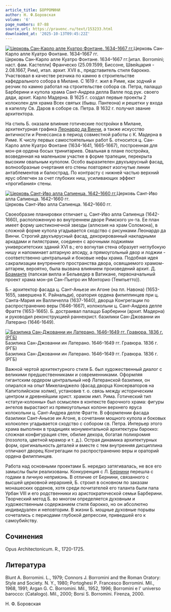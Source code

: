 ```yaml
---
article_title: БОРРОМИНИ
author: Н. Ф.Боровская
volume: '6'
page_numbers: 87-88
source_url: https://pravenc.ru/text/153233.html
downloaded_at: '2025-10-13T09:45:22Z'
---
```


[![Церковь Сан-Карло алле Куатро Фонтане. 1634–1667 гг.](https://pravenc.ru/data/369/461/1234/i200.jpg "Кликните для увеличения картинки")](https://pravenc.ru/data/369/461/1234/i400.jpg)Церковь Сан-Карло алле Куатро Фонтане. 1634–1667 гг.  
Церковь Сан-Карло алле Куатро Фонтане. 1634–1667 гг.[итал. Borromini; наст. фам. Кастелли] Франческо (25.09.1599, Биссоне, Швейцария - 2.08.1667, Рим), итал. архит. XVII в., представитель стиля барокко. Участвовал в качестве резчика по камню в строительстве кафедрального собора в Милане. С 1619 г. жил в Риме, как зодчий и резчик по камню работал на строительстве собора св. Петра, палаццо Барберини и купола храма Сант-Андреа делла Валле под рук. своего дяди, архит. Карло Мадерна. В 1625 г. создал первые проекты 2 колоколен для храма Всех святых (бывш. Пантеона) и решетки у входа в капеллу Св. Даров в соборе св. Петра. В 1632 г. получил звание архитектора.

На стиль Б. оказали влияние готические постройки в Милане, архитектурная графика [Леонардо да Винчи](<https://pravenc.ru/text/Леонардо да Винчи.html>), а также искусство античности и Ренессанса в период совместной работы с К. Мадерна в Риме. К числу первых самостоятельных работ Б. относится ц. Сан-Карло алле Куатро Фонтане (1634-1641, 1665-1667), построенная для мон-ря ордена босых тринитариев. Овальная в плане постройка, возведенная на маленьком участке в форме трапеции, перекрыта высоким овальным куполом. Особо выразителен двухъярусный фасад, волнообразные очертания его стены повторяют изогнутые линии антаблементов и балюстрад. По контрасту с нижней частью верхний ярус облегчен за счет глубоких ниш, усиливающих эффект «прогибания» стены.

[![Церковь Сант-Иво алла Сапиенца. 1642–1660 гг.](https://pravenc.ru/data/948/459/1234/i200.jpg "Кликните для увеличения картинки")](https://pravenc.ru/data/948/459/1234/i400.jpg)Церковь Сант-Иво алла Сапиенца. 1642–1660 гг.  
Церковь Сант-Иво алла Сапиенца. 1642–1660 гг.

Своеобразие планировки отличает ц. Сант-Иво алла Сапиенца (1642-1660), расположенную во внутреннем дворе Римского ун-та. Ее план имеет форму шестиконечной звезды (аллюзия на храм Соломона), в сложной форме купола угадывается сходство с рисунками Леонардо да Винчи. Строгий двухъярусный фасад, декорированный накладными аркадами и пилястрами, соединен с арочными лоджиями университетских зданий XVI в.; его вогнутая стена образует неглубокую нишу и напоминает алтарную апсиду, а прямоугольный двор и лоджии - соответственно центральный и боковые нефы храма. Подобная идея сакрализации внутреннего пространства двора, освящаемого храмом-алтарем, вероятно, была вызвана влиянием произведений архит. Д. [Браманте](https://pravenc.ru/text/Браманте.html) (папская вилла и Бельведер в Ватикане, первоначальный проект храма мон-ря Сан-Пьетро ин Монторио (Темпьетто)).

Б.- архитектор фасада ц. Сант-Аньезе ин Агоне (на пл. Навона) (1653-1655, завершена К. Райнальди), оратория ордена филиппинцев при ц. Санта-Мария ин Валличелла (1637-1640), дворца Конгрегации по распространению веры (1646-1667), колокольни ц. Сант-Андреа делле Фратте (1653-1665). Б. достраивал палаццо Барберини (архит. Мадерна) и руководил реконструкцией раннехрист. базилики Сан-Джованни ин Латерано (1646-1649).

[![Базилика Сан-Джованни ин Латерано. 1646–1649 гг. Гравюра. 1836 г. (РГБ)](https://pravenc.ru/data/425/461/1234/i200.jpg "Кликните для увеличения картинки")](https://pravenc.ru/data/425/461/1234/i400.jpg)Базилика Сан-Джованни ин Латерано. 1646–1649 гг. Гравюра. 1836 г. (РГБ)  
Базилика Сан-Джованни ин Латерано. 1646–1649 гг. Гравюра. 1836 г. (РГБ)

Важной чертой архитектурного стиля Б. был художественный диалог с великими предшественниками и современниками. Оформляя гигантским ордером центральный неф Латеранской базилики, он опирался на опыт Микеланджело (фасад дворца Консерваторов на Капитолийском холме), установив т. о. связь между историческим центром и древнейшим христ. храмом имп. Рима. Готический тип «статуи-колонны» был осмыслен в контексте барочного храма: фигуры ангелов вырастают из прямоугольных колонн верхнего яруса колокольни ц. Сант-Андреа делле Фратте. В оформлении фасада базилики Сант-Аньезе ин Агоне, в сочетании мощного купола и боковых колоколен угадывается сходство с собором св. Петра. Интерьер этого храма выполнен в традициях монументальной архитектуры барокко: сложная конфигурация стен, обилие декора, богатая полихромия (позолота, цветной мрамор и т. д.). Острая динамика архитектурных форм, оригинальность деталей и вместе с тем внутренняя дисциплина отличают дворец Конгрегации по распространению веры и ораторий ордена филиппинцев.

Работа над основными проектами Б. нередко затягивалась, не все его замыслы были реализованы. Конкуренция с Л. [Бернини](https://pravenc.ru/text/Бернини.html) перешла с годами в личную неприязнь. В отличие от Бернини, связанного с высшей церковной иерархией, Б. строил в основном по заказам монашеских орденов, хотя среди почитателей его таланта были папа Урбан VIII и его родственники из аристократической семьи Барберини. Творческий метод Б. во многом определяется духовным и художественным содержанием стиля барокко, но он абсолютно индивидуален и неповторим. В жизни Б. мощные духовные порывы сочетались с периодами глубокой депрессии, приведшей его к самоубийству.

## Сочинения

Opus Architectonicum. R., 1720-1725.

## Литература

Blunt A. Borromini. L., 1979; Connors J. Borromini and the Roman Oratory: Style and Society. N. Y., 1980; Portoghesi P. Francesco Borromini. Mil., 1968, 1991; Argan G. C. Borromini. Mil., 1952, 1996; Borromini e l' universo barocco: (Сatalogo). Mil., 2000; Borsi S. Borromini. Firenza, 2000.

Н. Ф.  Боровская
